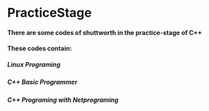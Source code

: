 # PracticeStage
#### There are some codes of shuttworth in the practice-stage of C++

#### These codes contain:

#####     Linux Programing

#####     C++ Basic Programmer

#####     C++ Programing with Netprograming

